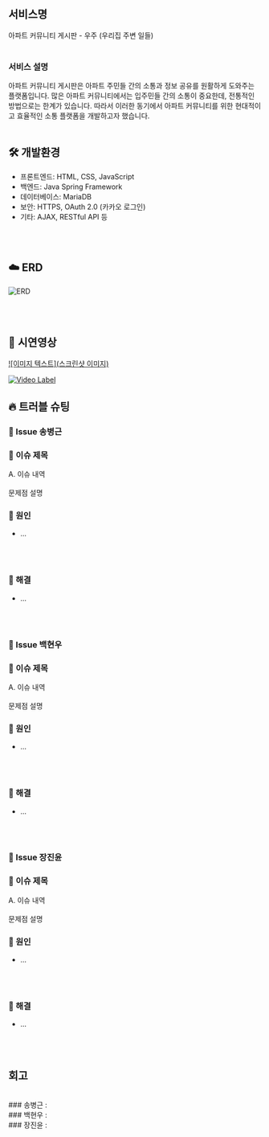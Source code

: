 ## 서비스명
아파트 커뮤니티 게시판 - 우주 (우리집 주변 일들)
<br>
<br>

### 서비스 설명
아파트 커뮤니티 게시판은 아파트 주민들 간의 소통과 정보 공유를 원활하게 도와주는 플랫폼입니다. 많은 아파트 커뮤니티에서는 입주민들 간의 소통이 중요한데, 전통적인 방법으로는 한계가 있습니다. 따라서 이러한 동기에서 아파트 커뮤니티를 위한 현대적이고 효율적인 소통 플랫폼을 개발하고자 했습니다.
<br>
<br>

## 🛠 개발환경
- 프론트엔드: HTML, CSS, JavaScript
- 백엔드: Java Spring Framework
- 데이터베이스: MariaDB
- 보안: HTTPS, OAuth 2.0 (카카오 로그인)
- 기타: AJAX, RESTful API 등

<br/>
<br/>

## ☁️ ERD

![ERD](https://i.ibb.co/6NNJKpM/Kakao-Talk-Photo-2024-01-03-09-04-57.png)

<br>
<br>

## 👀 시연영상
[![이미지 텍스트](스크린샷 이미지)](유투브링크)

[![Video Label](http://img.youtube.com/vi/'유튜브주소의id'/0.jpg)](https://youtu.be/'유튜브주소의id')

## 🔥 트러블 슈팅

### 🚨 Issue 송병근
### 🚧 이슈 제목

A. 이슈 내역
<br>
<br>
문제점 설명
<br>
### 🛑 원인
- ...
<br>
<br>

### 🚥 해결
- ...
<br>
<br>

### 🚨 Issue 백현우
### 🚧 이슈 제목

A. 이슈 내역
<br>
<br>
문제점 설명
<br>
### 🛑 원인
- ...
<br>
<br>

### 🚥 해결
- ...
<br>
<br>

### 🚨 Issue 장진윤
### 🚧 이슈 제목

A. 이슈 내역
<br>
<br>
문제점 설명
<br>
### 🛑 원인
- ...
<br>
<br>

### 🚥 해결
- ...
<br>
<br>

## 회고
<br>
### 송병근 : 
<br>
### 백현우 : 
<br>
### 장진윤 : 
<br>

